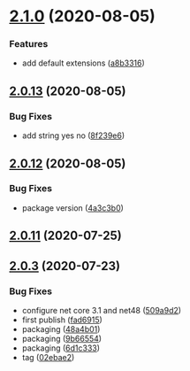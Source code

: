 # [2.1.0](https://github.com/cdotyone/Core.Utilities/compare/v2.0.13...v2.1.0) (2020-08-05)


### Features

* add default extensions ([a8b3316](https://github.com/cdotyone/Core.Utilities/commit/a8b3316e134f419d6f5f3f4e7dd407132e0fd049))



## [2.0.13](https://github.com/cdotyone/Core.Utilities/compare/v2.0.12...v2.0.13) (2020-08-05)


### Bug Fixes

* add string yes no ([8f239e6](https://github.com/cdotyone/Core.Utilities/commit/8f239e60ce45cdfbec512793705609b1d33bf37f))



## [2.0.12](https://github.com/cdotyone/Core.Utilities/compare/v2.0.11...v2.0.12) (2020-08-05)


### Bug Fixes

* package version ([4a3c3b0](https://github.com/cdotyone/Core.Utilities/commit/4a3c3b0feb90f0497216e0d26a2f30e796a231ae))



## [2.0.11](https://github.com/cdotyone/Core.Utilities/compare/v2.0.10...v2.0.11) (2020-07-25)



## [2.0.3](https://github.com/cdotyone/Core.Utilities/compare/02ebae2cc2fa3bf83ed74cc509b0d1b326e5c9bc...v2.0.3) (2020-07-23)


### Bug Fixes

* configure net core 3.1 and net48 ([509a9d2](https://github.com/cdotyone/Core.Utilities/commit/509a9d240a7efebfc9f51c6d6dabf74606ade224))
* first publish ([fad6915](https://github.com/cdotyone/Core.Utilities/commit/fad69153cfb24dc6d703b83a586eed1f7246d042))
* packaging ([48a4b01](https://github.com/cdotyone/Core.Utilities/commit/48a4b019012626b8ad96a78517da90e608afe5d1))
* packaging ([9b66554](https://github.com/cdotyone/Core.Utilities/commit/9b665541995bcbb0baa68ac725d0fe1b689f0c85))
* packaging ([6d1c333](https://github.com/cdotyone/Core.Utilities/commit/6d1c333a4df6be7ae16c85ebce8655fd60275669))
* tag ([02ebae2](https://github.com/cdotyone/Core.Utilities/commit/02ebae2cc2fa3bf83ed74cc509b0d1b326e5c9bc))



